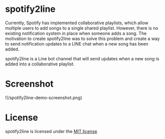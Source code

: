 # spotify2line

Currently, Spotify has implemented collaborative playlists, which allow multiple users to add songs to a single shared playlist. However, there is no existing notification system in place when someone adds a song. The motivation to create spotify2line was to solve this problem and create a way to send notification updates to a LINE chat when a new song has been added.

spotify2line is a Line bot channel that will send updates when a new song is added into a collaborative playlist.

# Screenshot
!(/spotify2line-demo-screenshot.png)

# License
spotify2line is licensed under the [MIT license](https://github.com/philliplam8/spotify2line/blob/main/LICENSE.txt)
